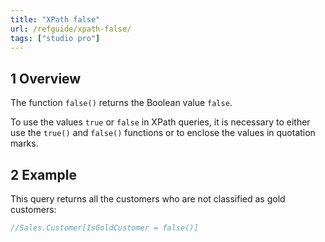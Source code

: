 ```yaml
---
title: "XPath false"
url: /refguide/xpath-false/
tags: ["studio pro"]
---
```


## 1 Overview

The function `false()` returns the Boolean value `false`.

To use the values `true` or `false` in XPath queries, it is necessary to either use the `true()` and `false()` functions or to enclose the values in quotation marks.

## 2 Example

This query returns all the customers who are not classified as gold customers:

```java {linenos=false}
//Sales.Customer[IsGoldCustomer = false()]
```

